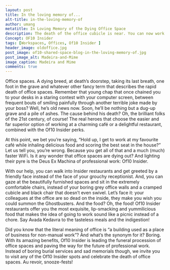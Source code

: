 ```yaml
---
layout: post
title: In the loving memory of...
alt-title: in-the-loving-memory-of
author: umang
metatitle: In Loving Memory of the Dying Office Space
description: The death of the office cubicle is near. You can now work in beautifully furnished spaces and sit in the extremely comfortable chairs, instead of your boring grey office walls.
Concept: OF10 Insider
tags: [Workspaces, Offices, Of10 Insider ]
header_image: oldoffice.jpg
post_image: of10-shared-space-blog-in-the-loving-memory-of.jpg
post_image_alt: Madeira-and-Mime
image_caption: Madeira and Mime
comments: true
---
```


Office spaces. A dying breed, at death’s doorstep, taking its last breath, one foot in the grave and whatever other fancy term that describes the rapid death of office spaces. Remember that young chap that once chained you to your desks in a staring contest with your computer screen, between frequent bouts of smiling painfully through another terrible joke made by your boss? Well, he’s old news now. Soon, he’ll be nothing but a dug-up grave and a pile of ashes.
The cause behind his death? Oh, the brilliant folks of the 21st century, of course! The real heroes that choose the easier and far superior option of working at a charming café or a delightful restaurant, combined with the Of10 Insider perks.

At this point, we bet you’re saying, “Hold up, I get to work at my favourite café while inhaling delicious food and scoring the best seat in the house?” Let us tell you, you’re wrong. Because you get all of that and a much (much) faster WiFi. Is it any wonder that office spaces are dying out? And lighting their pyre is the Deus Ex Machina of professional work: Of10 Insider.

With our help, you can walk into Insider restaurants and get greeted by a friendly face instead of the face of your grouchy receptionist. And, you can gaze at the beautifully furnished spaces and sit in the extremely comfortable chairs, instead of your boring grey office walls and a cramped cubicle and black chair that doesn’t even swivel. Let’s face it: your colleagues at the office are so dead on the inside, they make you wish you could summon the Ghostbusters. And the food? Oh, the food! Of10 Insider restaurants offer you the most exquisite, lip-smacking and yummilicious food that makes the idea of going to work sound like a picnic instead of a chore. Say Avada Kedavra to the tasteless meals and the indigestion!

Did you know that the literal meaning of office is “a building used as a place of business for non-manual work”? And what’s the synonym for it? Boring. With its amazing benefits, Of10 Insider is leading the funeral procession of office spaces and paving the way for the future of professional work.
Instead of boring burial services and sad memorials though, we invite you to visit any of the Of10 Insider spots and celebrate the death of office spaces. Au revoir, snooze-fests!
